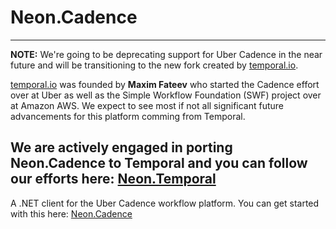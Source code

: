 ﻿Neon.Cadence
============

---
**NOTE:** We're going to be deprecating support for Uber Cadence in the near future and will be transitioning to the new fork created by [temporal.io](https://temporal.io/).

[temporal.io](https://temporal.io/) was founded by **Maxim Fateev** who started the Cadence effort over at Uber as well as the Simple Workflow Foundation (SWF) project over at Amazon AWS.  We expect to see most if not all significant future advancements for this platform comming from Temporal.

We are actively engaged in porting **Neon.Cadence** to Temporal and you can follow our efforts here: [Neon.Temporal](https://github.com/nforgeio/neonKUBE/tree/master/Lib/Neon.Temporal)
---

A .NET client for the Uber Cadence workflow platform.  You can get started with this here: [Neon.Cadence](https://doc.neonkube.com/Neon.Cadence-Overview.htm)
